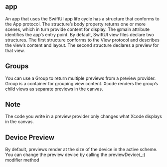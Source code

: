 
## app
An app that uses the SwiftUI app life cycle has a structure that conforms to the App protocol. The structure’s body property returns one or more scenes, which in turn provide content for display. The @main attribute identifies the app’s entry point.
By default, SwiftUI view files declare two structures. The first structure conforms to the View protocol and describes the view’s content and layout. The second structure declares a preview for that view.


## Groups 
You can use a Group to return multiple previews from a preview provider.
Group is a container for grouping view content. Xcode renders the group’s child views as separate previews in the canvas.

## Note 
The code you write in a preview provider only changes what Xcode displays in the canvas.

## Device Preview 
By default, previews render at the size of the device in the active scheme. You can change the preview device by calling the previewDevice(_:) modifier method
